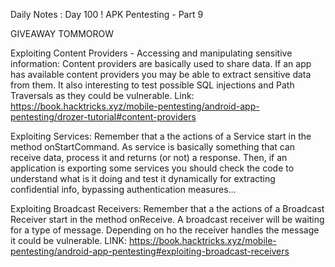 Daily Notes : Day 100 !
APK Pentesting - Part 9 

GIVEAWAY TOMMOROW 

Exploiting Content Providers - Accessing and manipulating sensitive information:
Content providers are basically used to share data. If an app has available content providers you may be able to extract sensitive data from them. It also interesting to test possible SQL injections and Path Traversals as they could be vulnerable.
Link: https://book.hacktricks.xyz/mobile-pentesting/android-app-pentesting/drozer-tutorial#content-providers

Exploiting Services:
Remember that a the actions of a Service start in the method onStartCommand.
As service is basically something that can receive data, process it and returns (or not) a response. Then, if an application is exporting some services you should check the code to understand what is it doing and test it dynamically for extracting confidential info, bypassing authentication measures...

Exploiting Broadcast Receivers: 
Remember that a the actions of a Broadcast Receiver start in the method onReceive.
A broadcast receiver will be waiting for a type of message. Depending on ho the receiver handles the message it could be vulnerable.
LINK: https://book.hacktricks.xyz/mobile-pentesting/android-app-pentesting#exploiting-broadcast-receivers